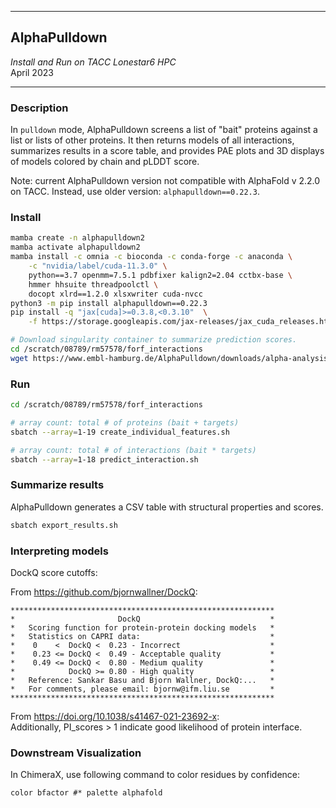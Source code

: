 ___
## **AlphaPulldown**
*Install and Run on TACC Lonestar6 HPC*  
April 2023
___


### **Description**
In `pulldown` mode, AlphaPulldown screens a list of "bait" proteins against a list or lists of other proteins. 
It then returns models of all interactions, summarizes results in a score table, and provides PAE plots and 3D displays of models colored by chain and pLDDT score.

Note: current AlphaPulldown version not compatible with AlphaFold v 2.2.0 on TACC. Instead, use older version: `alphapulldown==0.22.3`. 



### **Install** 
```bash
mamba create -n alphapulldown2
mamba activate alphapulldown2
mamba install -c omnia -c bioconda -c conda-forge -c anaconda \
    -c "nvidia/label/cuda-11.3.0" \
	python==3.7 openmm=7.5.1 pdbfixer kalign2=2.04 cctbx-base \
    hmmer hhsuite threadpoolctl \
	docopt xlrd==1.2.0 xlsxwriter cuda-nvcc
python3 -m pip install alphapulldown==0.22.3
pip install -q "jax[cuda]>=0.3.8,<0.3.10"  \
    -f https://storage.googleapis.com/jax-releases/jax_cuda_releases.html

# Download singularity container to summarize prediction scores. 
cd /scratch/08789/rm57578/forf_interactions
wget https://www.embl-hamburg.de/AlphaPulldown/downloads/alpha-analysis.sif
```


### **Run** 
```bash
cd /scratch/08789/rm57578/forf_interactions

# array count: total # of proteins (bait + targets)
sbatch --array=1-19 create_individual_features.sh

# array count: total # of interactions (bait * targets)
sbatch --array=1-18 predict_interaction.sh
```


### **Summarize results** 
AlphaPulldown generates a CSV table with structural properties and scores.
```bash
sbatch export_results.sh
```


### **Interpreting models**
DockQ score cutoffs:

From https://github.com/bjornwallner/DockQ:
```
***********************************************************
*                       DockQ                             *
*   Scoring function for protein-protein docking models   *
*   Statistics on CAPRI data:                             *
*    0    <  DockQ <  0.23 - Incorrect                    *
*    0.23 <= DockQ <  0.49 - Acceptable quality           *
*    0.49 <= DockQ <  0.80 - Medium quality               *
*            DockQ >= 0.80 - High quality                 *
*   Reference: Sankar Basu and Bjorn Wallner, DockQ:...   *
*   For comments, please email: bjornw@ifm.liu.se         *
***********************************************************
```

From https://doi.org/10.1038/s41467-021-23692-x:  
Additionally, PI_scores > 1 indicate good likelihood of protein interface. 

### **Downstream Visualization**
In ChimeraX, use following command to color residues by confidence:
``` 
color bfactor #* palette alphafold
```
